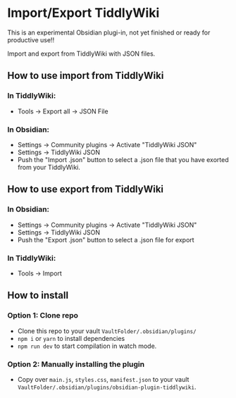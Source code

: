 # Import/Export TiddlyWiki

This is an experimental Obsidian plugi-in, not yet finished or ready for productive use!!

Import and export from TiddlyWiki with JSON files.


## How to use import from TiddlyWiki

### In TiddlyWiki:
- Tools -> Export all -> JSON File

### In Obsidian:
- Settings -> Community plugins -> Activate "TiddlyWiki JSON"
- Settings -> TiddlyWiki JSON
- Push the "Import .json" button to select a .json file that you have exorted from your TiddlyWiki.

## How to use export from TiddlyWiki

### In Obsidian:
- Settings -> Community plugins -> Activate "TiddlyWiki JSON"
- Settings -> TiddlyWiki JSON
- Push the "Export .json" button to select a .json file for export

### In TiddlyWiki:
- Tools -> Import


## How to install

### Option 1: Clone repo

- Clone this repo to your vault `VaultFolder/.obsidian/plugins/`
- `npm i` or `yarn` to install dependencies
- `npm run dev` to start compilation in watch mode.

### Option 2: Manually installing the plugin

- Copy over `main.js`, `styles.css`, `manifest.json` to your vault `VaultFolder/.obsidian/plugins/obsidian-plugin-tiddlywiki`.
